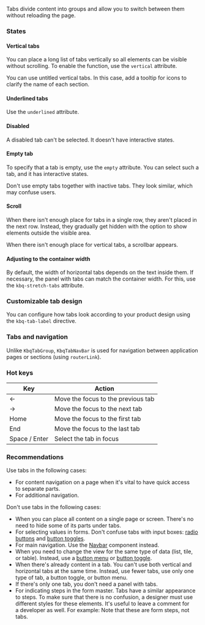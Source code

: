 Tabs divide content into groups and allow you to switch between them without reloading the page.

<!-- example(tabs-overview) -->

### States

#### Vertical tabs

You can place a long list of tabs vertically so all elements can be visible without scrolling. To enable the function, use the `vertical` attribute.

<!-- example(tabs-vertical) -->

You can use untitled vertical tabs. In this case, add a tooltip for icons to clarify the name of each section.

<!-- example(tabs-vertical-icons) -->

#### Underlined tabs

Use the `underlined` attribute.

<!-- example(tabs-underlined) -->

#### Disabled

A disabled tab can't be selected. It doesn't have interactive states.

<!-- example(tabs-disabled) -->

#### Empty tab

To specify that a tab is empty, use the `empty` attribute. You can select such a tab, and it has interactive states.

<!-- example(tabs-empty-label) -->

Don't use empty tabs together with inactive tabs. They look similar, which may confuse users.

#### Scroll

When there isn't enough place for tabs in a single row, they aren't placed in the next row. Instead, they gradually get hidden with the option to show elements outside the visible area.

<!-- example(tabs-with-scroll) -->

When there isn't enough place for vertical tabs, a scrollbar appears.

<!-- example(tabs-with-scroll-vertical) -->

#### Adjusting to the container width

By default, the width of horizontal tabs depends on the text inside them. If necessary, the panel with tabs can match the container width. For this, use the `kbq-stretch-tabs` attribute.

<!-- example(tabs-stretch) -->

### Customizable tab design

You can configure how tabs look according to your product design using the `kbq-tab-label` directive.

<!-- example(tabs-custom-label) -->

### Tabs and navigation

Unlike `KbqTabGroup`, `KbqTabNavBar` is used for navigation between application pages or sections (using `routerLink`).

<!-- example(tabs-nav-bar-overview) -->

### Hot keys

| <span style="min-width: 140px;">Key</span>                                            | Action                             |
| ------------------------------------------------------------------------------------- | ---------------------------------- |
| <span class="hot-key-button">←</span>                                                 | Move the focus to the previous tab |
| <span class="hot-key-button">→</span>                                                 | Move the focus to the next tab     |
| <span class="hot-key-button">Home</span>                                              | Move the focus to the first tab    |
| <span class="hot-key-button">End</span>                                               | Move the focus to the last tab     |
| <span class="hot-key-button">Space</span> / <span class="hot-key-button">Enter</span> | Select the tab in focus            |

### Recommendations

Use tabs in the following cases:

-   For content navigation on a page when it's vital to have quick access to separate parts.
-   For additional navigation.

Don't use tabs in the following cases:

-   When you can place all content on a single page or screen. There's no need to hide some of its parts under tabs.
-   For selecting values in forms. Don't confuse tabs with input boxes: [radio buttons](/components/radio) and [button toggles](/components/button-toggle).
-   For main navigation. Use the [Navbar](/components/navbar) component instead.
-   When you need to change the view for the same type of data (list, tile, or table). Instead, use a [button menu](/components/dropdown) or [button toggle](/components/button-toggle).
-   When there's already content in a tab. You can't use both vertical and horizontal tabs at the same time. Instead, use fewer tabs, use only one type of tab, a button toggle, or button menu.
-   If there's only one tab, you don't need a panel with tabs.
-   For indicating steps in the form master. Tabs have a similar appearance to steps. To make sure that there is no confusion, a designer must use different styles for these elements. It's useful to leave a comment for a developer as well. For example: Note that these are form steps, not tabs.
